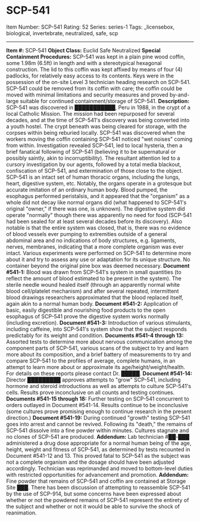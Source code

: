 # SCP-541
Item Number: SCP-541
Rating: 52
Series: series-1
Tags: _licensebox, biological, invertebrate, neutralized, safe, scp

---

**Item #:** SCP-541
**Object Class:** Euclid Safe Neutralized
**Special Containment Procedures:** SCP-541 was kept in a plain pine wood coffin, some 1.98m (6.5ft) in length and with a stereotypical hexagonal construction. The lid to this coffin was kept affixed by means of four (4) padlocks, for relatively easy access to its contents. Keys were in the possession of the on-site Level 3 technician heading research on SCP-541. SCP-541 could be removed from its coffin with care; the coffin could be moved with minimal limitations and security measures and proved by-and-large suitable for continued containment/storage of SCP-541.
**Description:** SCP-541 was discovered in ███████████, Peru in 1988, in the crypt of a local Catholic Mission. The mission had been repurposed for several decades, and at the time of SCP-541's discovery was being converted into a youth hostel. The crypt beneath was being cleared for storage, with the corpses within being reburied locally. SCP-541 was discovered when the workers moving the coffin containing SCP-541 noticed "wet noises" coming from within. Investigation revealed SCP-541, led to local hysteria, then a brief fanatical following of SCP-541 (believing it to be supernatural or possibly saintly, akin to incorruptibility). The resultant attention led to a cursory investigation by our agents, followed by a total media blackout, confiscation of SCP-541, and extermination of those close to the object.
SCP-541 is an intact set of human thoracic organs, including the lungs, heart, digestive system, etc. Notably, the organs operate in a grotesque but accurate imitation of an ordinary human body. Blood pumped, the esophagus performed peristalsis, and it appeared that the "organism" as a whole did not decay like normal organs did (what happened to SCP-541's original "owner," if there was one, is unknown). The digestive system did operate "normally" though there was apparently no need for food (SCP-541 had been sealed for at least several decades before its discovery). Also notable is that the entire system was closed, that is, there was no evidence of blood vessels ever pumping to extremities outside of a general abdominal area and no indications of body structures, e.g. ligaments, nerves, membranes, indicating that a more complete organism was ever intact.
Various experiments were performed on SCP-541 to determine more about it and try to assess any use or adaptation for its unique structure. No container beyond the original pine box was deemed necessary.
**Document #541-1:** Blood was drawn from SCP-541's system in small quantities (to reflect the amount of blood estimated to be present in the system). The sterile needle wound healed itself (through an apparently normal white blood cell/platelet mechanism) and after several repeated, intermittent blood drawings researchers approximated that the blood replaced itself, again akin to a normal human body.
**Document #541-2:** Application of basic, easily digestible and nourishing food products to the open esophagus of SCP-541 prove the digestive system works normally (including excretion).
**Document #541-3:** Introduction of various stimulants, including caffeine, into SCP-541's system show that the subject responds predictably for its weight and condition.
**Documents #541-4 through 13:** Assorted tests to determine more about nervous communication among the component parts of SCP-541, various scans of the subject to try and learn more about its composition, and a brief battery of measurements to try and compare SCP-541 to the profiles of average, complete humans, in an attempt to learn more about or approximate its age/height/weight/health. For details on these reports please contact Dr. █████.
**Document #541-14:** Director █████████ approves attempts to "grow" SCP-541, including hormone and steroid introductions as well as attempts to culture SCP-541's cells. Results prove inconclusive on all counts and testing continues.
**Documents #541-15 through 18:** Further testing on SCP-541 concurrent to orders outlayed in Document #541-14. Results continue to be inconclusive (some cultures prove promising enough to continue research in the present direction.)
**Document #541-19:** During continued "growth" testing SCP-541 goes into arrest and cannot be revived. Following its "death," the remains of SCP-541 dissolve into a fine powder within minutes. Cultures stagnate and no clones of SCP-541 are produced.
**Addendum:** Lab technician #██-███ administered a drug dose appropriate for a normal human being of the age, height, weight and fitness of SCP-541, as determined by tests recounted in Document #541-12 and 13. This proved fatal to SCP-541 as the subject was not a complete organism and the dosage should have been adjusted accordingly. Technician was reprimanded and moved to bottom-level duties with restricted opportunities for advancement and promotion.
**Addendum:** Fine powder that remains of SCP-541 and coffin are contained at Storage Site ███. There has been discussion of attempting to reassemble SCP-541 by the use of SCP-914, but some concerns have been expressed about whether or not the powdered remains of SCP-541 represent the entirety of the subject and whether or not it would be able to survive the shock of reanimation.